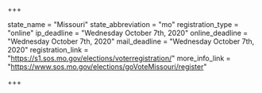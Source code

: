 +++

state_name = "Missouri"
state_abbreviation = "mo"
registration_type = "online"
ip_deadline = "Wednesday October 7th, 2020"
online_deadline = "Wednesday October 7th, 2020"
mail_deadline = "Wednesday October 7th, 2020"
registration_link = "https://s1.sos.mo.gov/elections/voterregistration/"
more_info_link = "https://www.sos.mo.gov/elections/goVoteMissouri/register"

+++